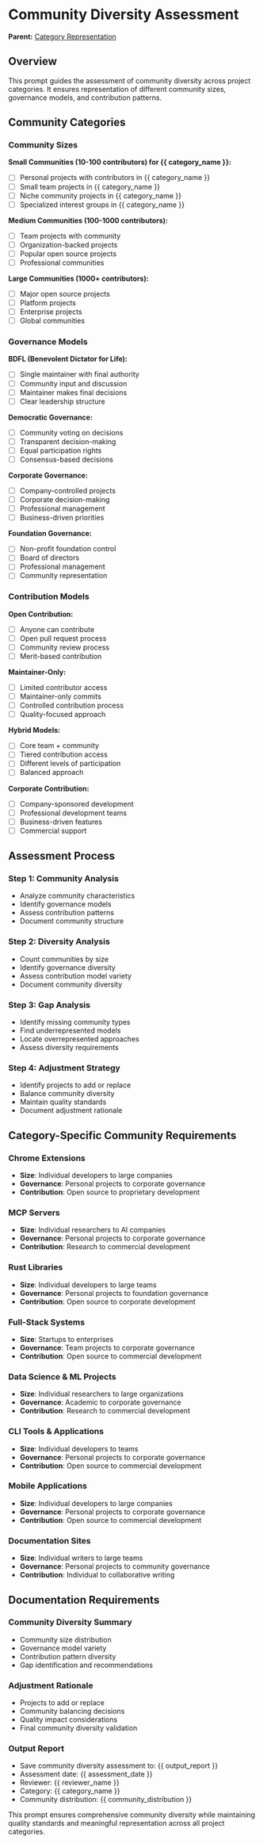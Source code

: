 # Community Diversity Assessment

**Parent:** [Category Representation](README.md)

## Overview

This prompt guides the assessment of community diversity across project categories. It ensures representation of different community sizes, governance models, and contribution patterns.


## Community Categories

### Community Sizes

**Small Communities (10-100 contributors) for {{ category_name }}:**
- [ ] Personal projects with contributors in {{ category_name }}
- [ ] Small team projects in {{ category_name }}
- [ ] Niche community projects in {{ category_name }}
- [ ] Specialized interest groups in {{ category_name }}

**Medium Communities (100-1000 contributors):**
- [ ] Team projects with community
- [ ] Organization-backed projects
- [ ] Popular open source projects
- [ ] Professional communities

**Large Communities (1000+ contributors):**
- [ ] Major open source projects
- [ ] Platform projects
- [ ] Enterprise projects
- [ ] Global communities

### Governance Models

**BDFL (Benevolent Dictator for Life):**
- [ ] Single maintainer with final authority
- [ ] Community input and discussion
- [ ] Maintainer makes final decisions
- [ ] Clear leadership structure

**Democratic Governance:**
- [ ] Community voting on decisions
- [ ] Transparent decision-making
- [ ] Equal participation rights
- [ ] Consensus-based decisions

**Corporate Governance:**
- [ ] Company-controlled projects
- [ ] Corporate decision-making
- [ ] Professional management
- [ ] Business-driven priorities

**Foundation Governance:**
- [ ] Non-profit foundation control
- [ ] Board of directors
- [ ] Professional management
- [ ] Community representation

### Contribution Models

**Open Contribution:**
- [ ] Anyone can contribute
- [ ] Open pull request process
- [ ] Community review process
- [ ] Merit-based contribution

**Maintainer-Only:**
- [ ] Limited contributor access
- [ ] Maintainer-only commits
- [ ] Controlled contribution process
- [ ] Quality-focused approach

**Hybrid Models:**
- [ ] Core team + community
- [ ] Tiered contribution access
- [ ] Different levels of participation
- [ ] Balanced approach

**Corporate Contribution:**
- [ ] Company-sponsored development
- [ ] Professional development teams
- [ ] Business-driven features
- [ ] Commercial support

## Assessment Process

### Step 1: Community Analysis
- Analyze community characteristics
- Identify governance models
- Assess contribution patterns
- Document community structure

### Step 2: Diversity Analysis
- Count communities by size
- Identify governance diversity
- Assess contribution model variety
- Document community diversity

### Step 3: Gap Analysis
- Identify missing community types
- Find underrepresented models
- Locate overrepresented approaches
- Assess diversity requirements

### Step 4: Adjustment Strategy
- Identify projects to add or replace
- Balance community diversity
- Maintain quality standards
- Document adjustment rationale

## Category-Specific Community Requirements

### Chrome Extensions
- **Size**: Individual developers to large companies
- **Governance**: Personal projects to corporate governance
- **Contribution**: Open source to proprietary development

### MCP Servers
- **Size**: Individual researchers to AI companies
- **Governance**: Personal projects to corporate governance
- **Contribution**: Research to commercial development

### Rust Libraries
- **Size**: Individual developers to large teams
- **Governance**: Personal projects to foundation governance
- **Contribution**: Open source to corporate development

### Full-Stack Systems
- **Size**: Startups to enterprises
- **Governance**: Team projects to corporate governance
- **Contribution**: Open source to commercial development

### Data Science & ML Projects
- **Size**: Individual researchers to large organizations
- **Governance**: Academic to corporate governance
- **Contribution**: Research to commercial development

### CLI Tools & Applications
- **Size**: Individual developers to teams
- **Governance**: Personal projects to corporate governance
- **Contribution**: Open source to commercial development

### Mobile Applications
- **Size**: Individual developers to large companies
- **Governance**: Personal projects to corporate governance
- **Contribution**: Open source to commercial development

### Documentation Sites
- **Size**: Individual writers to large teams
- **Governance**: Personal projects to community governance
- **Contribution**: Individual to collaborative writing

## Documentation Requirements

### Community Diversity Summary
- Community size distribution
- Governance model variety
- Contribution pattern diversity
- Gap identification and recommendations

### Adjustment Rationale
- Projects to add or replace
- Community balancing decisions
- Quality impact considerations
- Final community diversity validation

### Output Report
- Save community diversity assessment to: {{ output_report }}
- Assessment date: {{ assessment_date }}
- Reviewer: {{ reviewer_name }}
- Category: {{ category_name }}
- Community distribution: {{ community_distribution }}

This prompt ensures comprehensive community diversity while maintaining quality standards and meaningful representation across all project categories.
